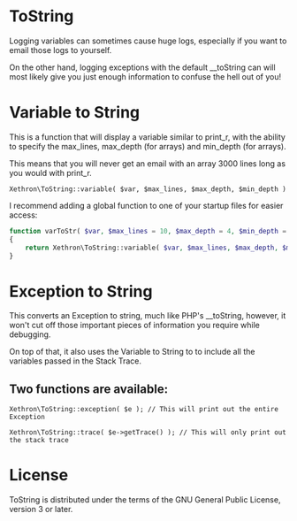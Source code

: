 ToString
========

Logging variables can sometimes cause huge logs, especially if you want to email those logs to yourself.

On the other hand, logging exceptions with the default __toString can will most likely give you just enough information to confuse the hell out of you!

Variable to String
==================

This is a function that will display a variable similar to print_r, with the ability to specify the max_lines, max_depth (for arrays) and min_depth (for arrays).

This means that you will never get an email with an array 3000 lines long as you would with print_r.

`Xethron\ToString::variable( $var, $max_lines, $max_depth, $min_depth )`

I recommend adding a global function to one of your startup files for easier access:

```php
function varToStr( $var, $max_lines = 10, $max_depth = 4, $min_depth = 2 )
{
    return Xethron\ToString::variable( $var, $max_lines, $max_depth, $min_depth );
}
```
Exception to String
===================

This converts an Exception to string, much like PHP's __toString, however, it won't cut off those important pieces of information you require while debugging.

On top of that, it also uses the Variable to String to to include all the variables passed in the Stack Trace.

Two functions are available:
---------------------------

`Xethron\ToString::exception( $e ); // This will print out the entire Exception`

`Xethron\ToString::trace( $e->getTrace() ); // This will only print out the stack trace`

License
=======

ToString is distributed under the terms of the GNU General Public License, version 3 or later.